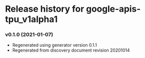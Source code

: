 # Release history for google-apis-tpu_v1alpha1

### v0.1.0 (2021-01-07)

* Regenerated using generator version 0.1.1
* Regenerated from discovery document revision 20201014

